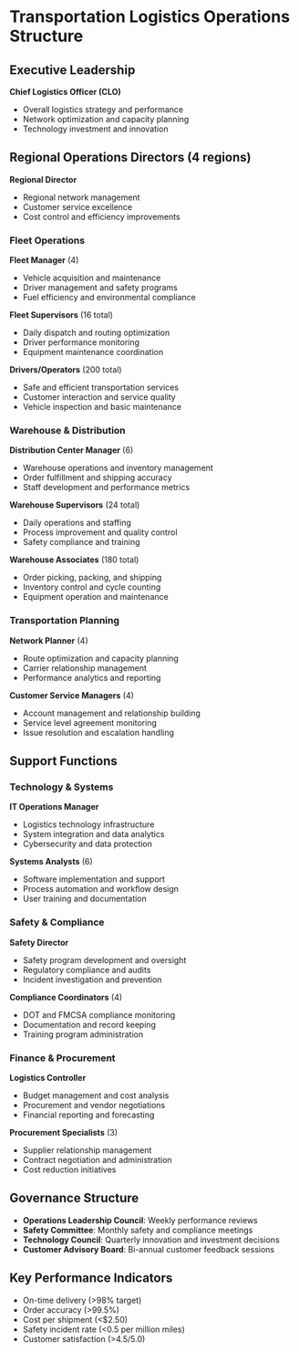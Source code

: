 # Transportation Logistics Operations Structure

## Executive Leadership
**Chief Logistics Officer (CLO)**  
- Overall logistics strategy and performance  
- Network optimization and capacity planning  
- Technology investment and innovation  

## Regional Operations Directors (4 regions)
**Regional Director**  
- Regional network management  
- Customer service excellence  
- Cost control and efficiency improvements  

### Fleet Operations
**Fleet Manager** (4)  
- Vehicle acquisition and maintenance  
- Driver management and safety programs  
- Fuel efficiency and environmental compliance  

**Fleet Supervisors** (16 total)  
- Daily dispatch and routing optimization  
- Driver performance monitoring  
- Equipment maintenance coordination  

**Drivers/Operators** (200 total)  
- Safe and efficient transportation services  
- Customer interaction and service quality  
- Vehicle inspection and basic maintenance  

### Warehouse & Distribution
**Distribution Center Manager** (6)  
- Warehouse operations and inventory management  
- Order fulfillment and shipping accuracy  
- Staff development and performance metrics  

**Warehouse Supervisors** (24 total)  
- Daily operations and staffing  
- Process improvement and quality control  
- Safety compliance and training  

**Warehouse Associates** (180 total)  
- Order picking, packing, and shipping  
- Inventory control and cycle counting  
- Equipment operation and maintenance  

### Transportation Planning
**Network Planner** (4)  
- Route optimization and capacity planning  
- Carrier relationship management  
- Performance analytics and reporting  

**Customer Service Managers** (4)  
- Account management and relationship building  
- Service level agreement monitoring  
- Issue resolution and escalation handling  

## Support Functions

### Technology & Systems
**IT Operations Manager**  
- Logistics technology infrastructure  
- System integration and data analytics  
- Cybersecurity and data protection  

**Systems Analysts** (6)  
- Software implementation and support  
- Process automation and workflow design  
- User training and documentation  

### Safety & Compliance
**Safety Director**  
- Safety program development and oversight  
- Regulatory compliance and audits  
- Incident investigation and prevention  

**Compliance Coordinators** (4)  
- DOT and FMCSA compliance monitoring  
- Documentation and record keeping  
- Training program administration  

### Finance & Procurement
**Logistics Controller**  
- Budget management and cost analysis  
- Procurement and vendor negotiations  
- Financial reporting and forecasting  

**Procurement Specialists** (3)  
- Supplier relationship management  
- Contract negotiation and administration  
- Cost reduction initiatives  

## Governance Structure
- **Operations Leadership Council**: Weekly performance reviews  
- **Safety Committee**: Monthly safety and compliance meetings  
- **Technology Council**: Quarterly innovation and investment decisions  
- **Customer Advisory Board**: Bi-annual customer feedback sessions  

## Key Performance Indicators
- On-time delivery (>98% target)  
- Order accuracy (>99.5%)  
- Cost per shipment (<$2.50)  
- Safety incident rate (<0.5 per million miles)  
- Customer satisfaction (>4.5/5.0)